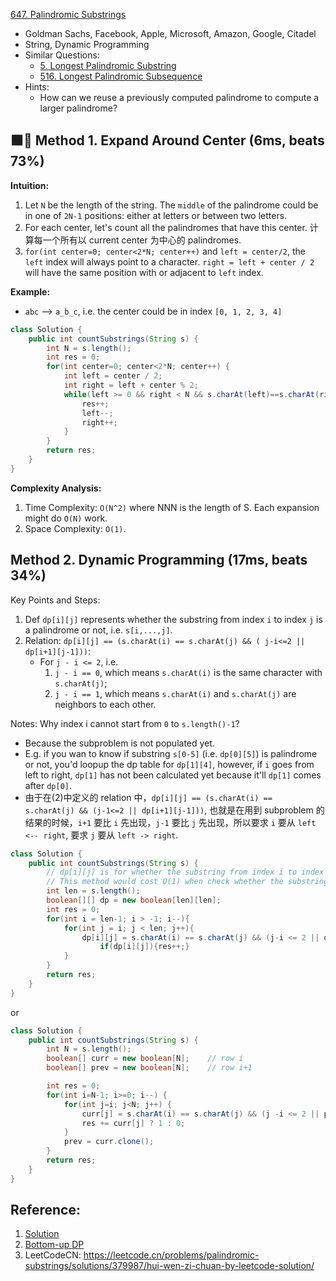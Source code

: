 [647. Palindromic Substrings](https://leetcode.com/problems/palindromic-substrings/)

* Goldman Sachs, Facebook, Apple, Microsoft, Amazon, Google, Citadel
* String, Dynamic Programming
* Similar Questions:
    * [5. Longest Palindromic Substring](https://leetcode.com/problems/longest-palindromic-substring/)
    * [516. Longest Palindromic Subsequence](https://leetcode.com/problems/longest-palindromic-subsequence/)
* Hints:
    * How can we reuse a previously computed palindrome to compute a larger palindrome?
    

## 🟩🌟 Method 1. Expand Around Center (6ms, beats 73%)
**Intuition:**
1. Let `N` be the length of the string. The `middle` of the palindrome could be in one of `2N-1` positions: either at letters or between two letters.
2. For each center, let's count all the palindromes that have this center. 计算每一个所有以 current center 为中心的 palindromes.
3. `for(int center=0; center<2*N; center++)` and `left = center/2`, the `left` index will always point to a character.
`right = left + center / 2` will have the same position with or adjacent to `left` index.

**Example:**
* `abc` --> `a_b_c`, i.e. the center could be in index `[0, 1, 2, 3, 4]`
```java
class Solution {
    public int countSubstrings(String s) {
        int N = s.length();
        int res = 0;
        for(int center=0; center<2*N; center++) {
            int left = center / 2;
            int right = left + center % 2;
            while(left >= 0 && right < N && s.charAt(left)==s.charAt(right)) {
                res++;
                left--;
                right++;
            }
        }
        return res;
    }
}
```
**Complexity Analysis:**
1. Time Complexity: `O(N^2)` where NNN is the length of S. Each expansion might do `O(N)` work.
2. Space Complexity: `O(1)`.


## Method 2. Dynamic Programming (17ms, beats 34%)
Key Points and Steps:
1. Def `dp[i][j]` represents whether the substring from index `i` to index `j` is a palindrome or not, i.e. `s[i,...,j]`.
2. Relation: `dp[i][j] == (s.charAt(i) == s.charAt(j) && ( j-i<=2 || dp[i+1][j-1]))`:
    * For `j - i <= 2`, i.e.
        1. `j - i == 0`, which means `s.charAt(i)` is the same character with `s.charAt(j)`;
        2. `j - i == 1`, which means `s.charAt(i)` and `s.charAt(j)` are neighbors to each other.
    
Notes: Why index i cannot start from `0` to `s.length()-1`?
* Because the subproblem is not populated yet.
* E.g. if you wan to know if substring `s[0-5]` (i.e. `dp[0][5]`) is palindrome or not, you'd loopup the dp table for `dp[1][4]`,
however, if `i` goes from left to right, `dp[1]` has not been calculated yet because it'll `dp[1]` comes after `dp[0]`.
* 由于在(2)中定义的 relation 中，`dp[i][j] == (s.charAt(i) == s.charAt(j) && (j-1<=2 || dp[i+1][j-1]))`, 也就是在用到 subproblem
的结果的时候，`i+1` 要比 `i` 先出现，`j-1` 要比 `j` 先出现，所以要求 `i` 要从 `left <-- right`, 要求 `j` 要从 `left -> right`.

```java
class Solution {
    public int countSubstrings(String s) {
        // dp[i][j] is for whether the substring from index i to index j is a palindromic substring or not. 
        // This method would cost O(1) when check whether the substring is palindromic.
        int len = s.length();
        boolean[][] dp = new boolean[len][len];
        int res = 0;
        for(int i = len-1; i > -1; i--){
            for(int j = i; j < len; j++){
                dp[i][j] = s.charAt(i) == s.charAt(j) && (j-i <= 2 || dp[i+1][j-1]);
                    if(dp[i][j]){res++;}
            }
        }
        return res;
    }
}
```

or
```java
class Solution {
    public int countSubstrings(String s) {
        int N = s.length();
        boolean[] curr = new boolean[N];    // row i
        boolean[] prev = new boolean[N];    // row i+1

        int res = 0;
        for(int i=N-1; i>=0; i--) {
            for(int j=i; j<N; j++) {
                curr[j] = s.charAt(i) == s.charAt(j) && (j -i <= 2 || prev[j-1]);
                res += curr[j] ? 1 : 0;
            }
            prev = curr.clone();
        }
        return res;
    }
}
```

## Reference:
1. [Solution](https://leetcode.com/problems/palindromic-substrings/solution/)
2. [Bottom-up DP](https://leetcode.com/problems/palindromic-substrings/discuss/144443/Bottom-up-DP)
3. LeetCodeCN: https://leetcode.cn/problems/palindromic-substrings/solutions/379987/hui-wen-zi-chuan-by-leetcode-solution/
